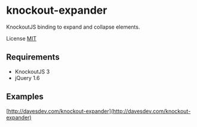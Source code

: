 knockout-expander
=================

KnockoutJS binding to expand and collapse elements.

License [MIT](http://opensource.org/licenses/mit-license.php)

Requirements
------------

* KnockoutJS 3
* jQuery 1.6

Examples
--------

[http://davesdev.com/knockout-expander](http://davesdev.com/knockout-expander)